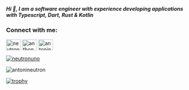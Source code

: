 <h5 align="left">Hi 👋, I am a software engineer with experience developing applications with Typescript, Dart, Rust & Kotlin</h5>


<h3 align="left">Connect with me:</h3>
<p align="left">
<a href="https://twitter.com/neutronuno" target="blank"><img align="center" src="https://raw.githubusercontent.com/rahuldkjain/github-profile-readme-generator/master/src/images/icons/Social/twitter.svg" alt="neutronuno" height="30" width="40" /></a>
<a href="https://www.linkedin.com/in/anthony-ameh-b3b8aa1a6/" target="blank"><img align="center" src="https://raw.githubusercontent.com/rahuldkjain/github-profile-readme-generator/master/src/images/icons/Social/linked-in-alt.svg" alt="anthony-ameh-b3b8aa1a6" height="30" width="40" /></a>
<a href="https://www.instagram.com/antonineutron/" target="blank"><img align="center" src="https://raw.githubusercontent.com/rahuldkjain/github-profile-readme-generator/master/src/images/icons/Social/instagram.svg" alt="antonineutron" height="30" width="40" /></a>
</p>

<p align="left"> <a href="https://twitter.com/neutronuno" target="blank"><img src="https://img.shields.io/twitter/follow/neutronuno?logo=twitter&style=for-the-badge" alt="neutronuno" /></a> </p>

<p><img align="center" src="https://github-readme-streak-stats.herokuapp.com/?user=antonineutron&" alt="antonineutron" /></p>

[![trophy](https://github-profile-trophy.vercel.app/?username=antonineutron&theme=onedark)](https://github.com/ryo-ma/github-profile-trophy)
